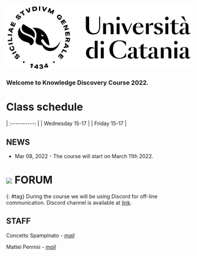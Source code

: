 [![logo](/imgs/logo.jpg)](http://www.dei.unict.it/corsi/lm-91)

### Welcome to Knowledge Discovery Course 2022.


# Class schedule

| :----------:    |
| Wednesday 15-17    | 
| Friday    15-17    | 



## NEWS

- Mar 08, 2022 - The course will start on March 11th 2022.
<!-- - May 12, 2021 - The dates for paper presentation and final exam are: 1) 26 May 2021 at 9.00 CEST time and 2) 28 May 2021 at 9.00 CEST time. Students are invited to add heir preferences in the shared [file](https://docs.google.com/spreadsheets/d/1l7f7Q0a9DvxDcwCpsMViAYAjnaJEmodwUYfCiqTus7U/edit#gid=0) 
- May 12, 2021 - Unlike previous homeworks, HM3 requires the students (in groups of maximum two people) have to prepare a presentation on a scientific paper, selected from a list that is available in the homeworks webpage. Presentation template and submission form are also available in the same webpage. 
- May 12, 2021 - HMW3 assigned, please check homework link. 
- April 30, 2021 - HMW2 assigned, please check homework link.
- March 31, 2021 - HMW1 assigned, please check homework link.
- The course officially started on March 10th 2021
-->

# ![](https://img.shields.io/badge/-7289DA?style=flat&logo=discord&logoColor=white) FORUM 
{: #tag}
During the course we will be using Discord for off-line communication. Discord channel is available at [link](https://discord.gg/wEWMusrE).


## STAFF

Concetto Spampinato - *[mail](mailto:concetto.spampinato@unict.it)*

Mattei Pennisi - *[mail](mailto:matteo.pennisi98@gmail.com)*



[404]: /knowledge-discovery/fallback
